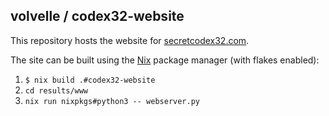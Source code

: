 ## volvelle / codex32-website

This repository hosts the website for [secretcodex32.com](https://secretcodex32.com).

The site can be built using the [Nix](https://nixos.org)
package manager (with flakes enabled): 

1. `$ nix build .#codex32-website`
2. `cd results/www`
3. `nix run nixpkgs#python3 -- webserver.py`